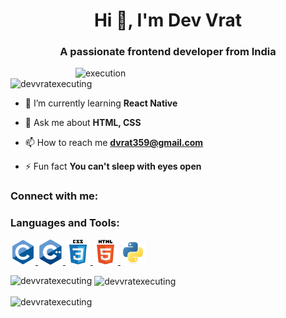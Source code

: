 <h1 align="center">Hi 👋, I'm Dev Vrat</h1>
<h3 align="center">A passionate frontend developer from India</h3>

<img align="right" alt="execution" width="400" src="https://https://cdn.dribbble.com/users/1162077/screenshots/3848914/programmer.gif">

<p align="left"> <img src="https://komarev.com/ghpvc/?username=devvratexecuting&label=Profile%20views&color=0e75b6&style=flat" alt="devvratexecuting" /> </p>

- 🌱 I’m currently learning **React Native**

- 💬 Ask me about **HTML, CSS**

- 📫 How to reach me **dvrat359@gmail.com**

- ⚡ Fun fact **You can't sleep with eyes open**

<h3 align="left">Connect with me:</h3>
<p align="left">
</p>

<h3 align="left">Languages and Tools:</h3>
<p align="left"> <a href="https://www.cprogramming.com/" target="_blank" rel="noreferrer"> <img src="https://raw.githubusercontent.com/devicons/devicon/master/icons/c/c-original.svg" alt="c" width="40" height="40"/> </a> <a href="https://www.w3schools.com/cpp/" target="_blank" rel="noreferrer"> <img src="https://raw.githubusercontent.com/devicons/devicon/master/icons/cplusplus/cplusplus-original.svg" alt="cplusplus" width="40" height="40"/> </a> <a href="https://www.w3schools.com/css/" target="_blank" rel="noreferrer"> <img src="https://raw.githubusercontent.com/devicons/devicon/master/icons/css3/css3-original-wordmark.svg" alt="css3" width="40" height="40"/> </a> <a href="https://www.w3.org/html/" target="_blank" rel="noreferrer"> <img src="https://raw.githubusercontent.com/devicons/devicon/master/icons/html5/html5-original-wordmark.svg" alt="html5" width="40" height="40"/> </a> <a href="https://www.python.org" target="_blank" rel="noreferrer"> <img src="https://raw.githubusercontent.com/devicons/devicon/master/icons/python/python-original.svg" alt="python" width="40" height="40"/> </a> </p>

<p><img align="left" src="https://github-readme-stats.vercel.app/api/top-langs?username=devvratexecuting&show_icons=true&locale=en&layout=compact" alt="devvratexecuting" /></p>

<p>&nbsp;<img align="center" src="https://github-readme-stats.vercel.app/api?username=devvratexecuting&show_icons=true&locale=en" alt="devvratexecuting" /></p>

<p><img align="center" src="https://github-readme-streak-stats.herokuapp.com/?user=devvratexecuting&" alt="devvratexecuting" /></p>
